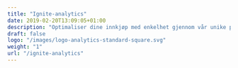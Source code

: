 ```yaml
---
title: "Ignite-analytics"
date: 2019-02-20T13:09:05+01:00
description: "Optimaliser dine innkjøp med enkelhet gjennom vår unike plattform for strategisk innkjøp​"
draft: false
logo: "/images/logo-analytics-standard-square.svg"
weight: "1"
url: "/ignite-analytics"
---
```


